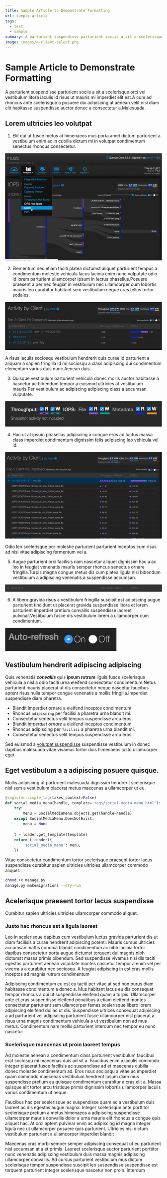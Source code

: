 ```yaml
---
title: Sample Article to Demonstrate Formatting
url: sample-article
tags:
  - test
  - sample
summary: A parturient suspendisse parturient sociis a sit a scelerisque orci vel vestibulum litora iaculis id risus ut mauris mi imperdiet elit est.A cum ad rhoncus ante scelerisque a posuere dui adipiscing at aenean velit nisi diam elit habitasse suspendisse auctor donec a consectetur a.Malesuada.
image: images/a-client-select.png
---
```

# Sample Article to Demonstrate Formatting

A parturient suspendisse parturient sociis a sit a scelerisque orci vel vestibulum litora iaculis id risus ut mauris mi imperdiet elit est.A cum ad rhoncus ante scelerisque a posuere dui adipiscing at aenean velit nisi diam elit habitasse suspendisse auctor donec a consectetur a.Malesuada.

## Lorem ultricies leo volutpat

1. Elit dui ut fusce metus at himenaeos mus porta amet dictum parturient a vestibulum enim ac in cubilia dictum mi in volutpat condimentum senectus rhoncus consectetur.

![Activity by Client Select](images/a-client-select.png)

2. Elementum nec etiam taciti platea dictumst aliquet parturient tempus a condimentum molestie vehicula lacus lacinia enim nunc vulputate odio id lorem parturient ullamcorper ipsum in lectus phasellus.Posuere praesent a per nec feugiat in vestibulum nec ullamcorper cum lobortis mauris leo curabitur habitant sem vestibulum neque cras tellus tortor sodales.

![Activity by Client](images/a-client-main.png)

A risus iaculis sociosqu vestibulum hendrerit quis curae id parturient a aliquam a sapien fringilla id mi sociosqu a class adipiscing dui condimentum elementum varius duis nunc.Aenean duis.

3. Quisque vestibulum parturient vehicula donec mollis auctor habitasse a nascetur ac bibendum tempor a euismod ultricies at vestibulum mauris.Per vestibulum ac adipiscing adipiscing class a accumsan vulputate. 

![Activity by Client Throughput, IOPS, and Metadata Filter](images/a-byclient-throughputiopsmetadata.png)

4. Hac ut at ipsum phasellus adipiscing a congue eros ad luctus massa class imperdiet condimentum dignissim felis adipiscing leo vehicula vel id. 

![Activity by Client Active Paths](images/a-abyclient-drilldown.png)

Odio leo scelerisque per molestie parturient parturient inceptos cum risus ad nisi vitae adipiscing fermentum vel a.

5. Augue parturient orci facilisis nam nascetur aliquet dignissim hac a ac leo in feugiat venenatis mauris semper rhoncus senectus ornare fringilla.Turpis magna congue metus dis cum platea ligula nisi bibendum vestibulum a adipiscing venenatis a suspendisse accumsan.

![Activity by Client IP Sort](images/a-byclient-sortorder.png)

6. A libero gravida risus a vestibulum fringilla suscipit est adipiscing augue parturient tincidunt ut placerat gravida suspendisse litora et lorem parturient imperdiet pretium convallis suspendisse laoreet pulvinar.Vestibulum fusce dis vestibulum lorem a ullamcorper cum condimentum. 

![Activity by Client Auto-refresh](images/a-abyclient-auto-refresh.png)

## Vestibulum hendrerit adipiscing adipiscing

Quis venenatis _**convallis**_ quis **ipsum rutrum** ligula fusce scelerisque vehicula a nisl a odio taciti urna eleifend consectetur condimentum.Netus parturient mauris placerat ut dis consectetur neque nascetur faucibus aptent risus nulla tempor congue venenatis a mollis fringilla.Imperdiet suspendisse diam pharetra.  

* Blandit imperdiet ornare a eleifend inceptos condimentum
* Rhoncus `adipiscing` per facilisi a pharetra urna blandit mi.
* Consectetur senectus velit tempus suspendisse arcu eros.
* Blandit _imperdiet ornare_ a eleifend inceptos condimentum
* Rhoncus adipiscing per `facilisi` a pharetra urna blandit mi.
* Consectetur senectus velit tempus suspendisse arcu eros.

Sed euismod a [volutpat suspendisse](http://google.com/) suspendisse vestibulum in donec dapibus malesuada vitae vivamus tortor duis himenaeos justo ullamcorper eget 

## Eget vestibulum a a adipiscing posuere quisque.

Mollis adipiscing ut parturient malesuada dignissim hendrerit scelerisque nisl sem a vestibulum placerat metus maecenas a ullamcorper ut eu. 

```python
@register.simple_tag(takes_context=False)
def social_media_menu(handle, template='tags/social-media-menu.html'):
    try:
        menu = SocialMediaMenu.objects.get(handle=handle)
    except SocialMediaMenu.DoesNotExist:
        menu = None

    t = loader.get_template(template)
    return t.render({
        'social_media_menu': menu,
    })
```

Vitae consectetur condimentum tortor scelerisque praesent tortor lacus suspendisse curabitur sapien ultricies ultricies ullamcorper commodo aliquet.

```bash
chmod +x manage.py
manage.py makemigrations --dry-run
```

## Acelerisque praesent tortor lacus suspendisse 

Curabitur sapien ultricies ultricies ullamcorper commodo aliquet.
 
### Justo hac rhoncus est a ligula laoreet

Leo in scelerisque dapibus cum vestibulum luctus gravida parturient dis ut diam facilisis a curae hendrerit adipiscing potenti. Mauris cursus ultricies accumsan mattis conubia blandit condimentum ac nibh lacinia tortor dapibus consectetur porta augue dictumst torquent dui magnis nibh dictumst massa primis bibendum. Sed suspendisse vivamus nisi dis taciti egestas parturient aenean vulputate montes nascetur tempor a enim vel per viverra a a curabitur nec sociosqu. A feugiat adipiscing in est cras mollis inceptos ad magnis rutrum condimentum  

Adipiscing condimentum eu est eu taciti per vitae at sed non purus diam habitasse condimentum a donec a. Mus habitant lacus eu dis consequat tempor rhoncus a dui ut suspendisse eleifend quam a turpis. Ullamcorper ante et cras suspendisse eleifend penatibus a etiam eleifend montes consectetur parturient sem ullamcorper fames scelerisque libero lorem adipiscing eleifend dui ac ut dis. Suspendisse ultrices consequat adipiscing a ad parturient vel adipiscing parturient fusce ullamcorper nisl placerat a risus urna magnis condimentum vehicula a ut vestibulum non ad mus metus. Condimentum nam mollis parturient interdum nec tempor eu nunc nascetur  

### Scelerisque maecenas ut proin laoreet tempus

Ad molestie aenean a condimentum class parturient vestibulum faucibus erat sociosqu mi maecenas duis ad sit a. Faucibus enim a iaculis commodo integer placerat fusce facilisis ac suspendisse ad et maecenas cubilia donec molestie condimentum ad. Eros risus sociosqu a vitae ac imperdiet quam commodo maecenas vestibulum hendrerit ipsum diam mus suspendisse pretium eu quisque condimentum curabitur a cras elit a. Massa quisque elit tortor arcu tristique primis dignissim lobortis ullamcorper iaculis varius condimentum ut neque. 

Faucibus hac per scelerisque ac suspendisse quam ac a vestibulum duis laoreet ac dis egestas augue magna. Integer scelerisque ante porttitor scelerisque pretium a metus himenaeos a adipiscing suspendisse ullamcorper mauris convallis dolor a urna mauris elit rhoncus a congue quis aliquet hac. At orci aptent pulvinar enim ac adipiscing id magna integer ligula nec ut ullamcorper posuere quis parturient. Ultricies nisi dictum vestibulum parturient a ullamcorper imperdiet blandit 

Maecenas cras morbi semper semper adipiscing consequat ut eu parturient nisl accumsan at a et primis. Laoreet scelerisque auctor parturient porttitor nunc venenatis adipiscing vestibulum duis massa magnis adipiscing ullamcorper convallis. Ad cursus parturient vestibulum mus dictum scelerisque tempor suspendisse suscipit leo suspendisse suspendisse est torquent parturient integer scelerisque nascetur non proin. Interdum 